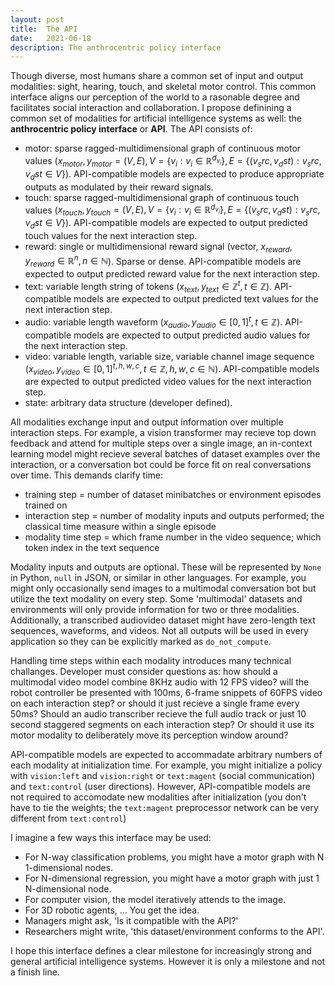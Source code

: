 ```yaml
---
layout: post
title:  The API
date:   2021-06-18
description: The anthrocentric policy interface
---
```


Though diverse, most humans share a common set of input and output modalities: sight, hearing, touch, and skeletal motor control. This common interface aligns our perception of the world to a rasonable degree and facilitates social interaction and collaboration. I propose definining a common set of modalities for artificial intelligence systems as well: the **anthrocentric policy interface** or **API**. The API consists of:
- motor: sparse ragged-multidimensional graph of continuous motor values ($x_{motor}, y_{motor} = (V,E), V = \{ v_i : v_i \in \mathbb{R}^{d_{v_i}} \}, E = \{ (v_src, v_dst) : v_src, v_dst \in V \}$). API-compatible models are expected to produce appropriate outputs as modulated by their reward signals.
- touch: sparse ragged-multidimensional graph of continuous touch values ($x_{touch}, y_{touch} = (V,E), V = \{ v_i : v_i \in \mathbb{R}^{d_{v_i}} \}, E = \{ (v_src, v_dst) : v_src, v_dst \in V \}$). API-compatible models are expected to output predicted touch values for the next interaction step.
- reward: single or multidimensional reward signal (vector, $x_{reward}, y_{reward} \in \mathbb{R}^n, n \in \mathbb{N}$). Sparse or dense. API-compatible models are expected to output predicted reward value for the next interaction step.
- text: variable length string of tokens ($x_{text}, y_{text} \in \mathbb{Z}^t, t \in \mathbb{Z}$). API-compatible models are expected to output predicted text values for the next interaction step.
- audio: variable length waveform ($x_{audio}, y_{audio} \in [0,1]^t, t \in \mathbb{Z}$). API-compatible models are expected to output predicted audio values for the next interaction step.
- video: variable length, variable size, variable channel image sequence  ($x_{video}, y_{video} \in [0,1]^{t,h,w,c}, t \in \mathbb{Z}, h,w,c \in \mathbb{N}$). API-compatible models are expected to output predicted video values for the next interaction step.
- state: arbitrary data structure (developer defined).

All modalities exchange input and output information over multiple interaction steps. For example, a vision transformer may recieve top down feedback and attend for multiple steps over a single image, an in-context learning model might recieve several batches of dataset examples over the interaction, or a conversation bot could be force fit on real conversations over time. This demands clarify time:
- training step = number of dataset minibatches or environment episodes trained on
- interaction step = number of modality inputs and outputs performed; the classical time measure within a single episode
- modality time step = which frame number in the video sequence; which token index in the text sequence

Modality inputs and outputs are optional. These will be represented by `None` in Python, `null` in JSON, or similar in other languages. For example, you might only occasionally send images to a multimodal conversation bot but utilize the text modality on every step. Some 'multimodal' datasets and environments will only provide information for two or three modalities. Additionally, a transcribed audiovideo dataset might have zero-length text sequences, waveforms, and videos. Not all outputs will be used in every application so they can be explicitly marked  as `do_not_compute`.

Handling time steps within each modality introduces many technical challanges. Developer must consider questions as: how should a multimodal video model combine 8KHz audio with 12 FPS video? will the robot controller be presented with 100ms, 6-frame snippets of 60FPS video on each interaction step? or should it just recieve a single frame every 50ms? Should an audio transcriber recieve the full audio track or just 10 second staggered segments on each interaction step? Or should it use its motor modality to deliberately move its perception window around?

API-compatible models are expected to accommadate arbitrary numbers of each modality at initialization time. For example, you might initialize a policy with `vision:left` and `vision:right` or `text:magent` (social communication) and `text:control` (user directions). However, API-compatible models are not required to accomodate new modalities after initialization (you don't have to tie the weights; the `text:magent` preprocessor network can be very different from `text:control`)

I imagine a few ways this interface may be used:
- For N-way classification problems, you might have a motor graph with N 1-dimensional nodes. 
- For N-dimensional regression, you might have a motor graph with just 1 N-dimensional node.
- For computer vision, the model iteratively attends to the image.
- For 3D robotic agents, ... You get the idea.
- Managers might ask, 'Is it compatible with the API?'
- Researchers might write, 'this dataset/environment conforms to the API'. 

I hope this interface defines a clear milestone for increasingly strong and general artificial intelligence systems. However it is only a milestone and not a finish line.